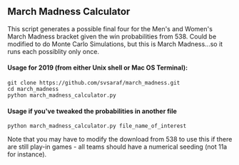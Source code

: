 ## March Madness Calculator

This script generates a possible final four for the Men's and Women's March Madness bracket given the win probabilities from 538. Could be modified to do Monte Carlo Simulations, but this is March Madness...so it runs each possiblity only once. 

#### Usage for 2019 (from either Unix shell or Mac OS Terminal): 

    git clone https://github.com/svsaraf/march_madness.git
    cd march_madness
    python march_madness_calculator.py


#### Usage if you've tweaked the probabilities in another file

    python march_madness_calculator.py file_name_of_interest


Note that you may have to modify the download from 538 to use this if there are still play-in games - all teams should have a numerical seeding (not 11a for instance). 